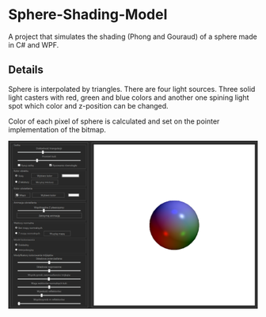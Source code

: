 # Sphere-Shading-Model
A project that simulates the shading (Phong and Gouraud) of a sphere made in C# and WPF. 

## Details
Sphere is interpolated by triangles. There are four light sources. Three solid light casters with red, green and blue colors and another one spining light spot which color and z-position can be changed.

Color of each pixel of sphere is calculated and set on the pointer implementation of the bitmap.

![Image](coverphoto.png)
